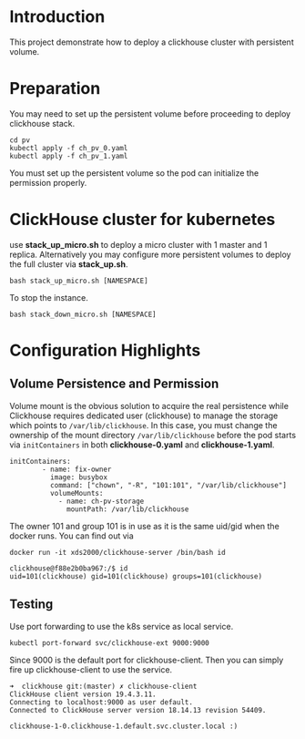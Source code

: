 # Introduction
This project demonstrate how to deploy a clickhouse cluster with persistent volume. 

# Preparation 
You may need to set up the persistent volume before proceeding to deploy clickhouse stack. 
```
cd pv
kubectl apply -f ch_pv_0.yaml
kubectl apply -f ch_pv_1.yaml
```
You must set up the persistent volume so the pod can initialize the permission properly. 

# ClickHouse cluster for kubernetes
use **stack_up_micro.sh** to deploy a micro cluster with 1 master and 1 replica. Alternatively you may configure more persistent volumes to deploy the full cluster via **stack_up.sh**.

```
bash stack_up_micro.sh [NAMESPACE]
```

To stop the instance. 

```
bash stack_down_micro.sh [NAMESPACE]
```

# Configuration Highlights

## Volume Persistence and Permission
Volume mount is the obvious solution to acquire the real persistence while Clickhouse requires dedicated user (clickhouse) to manage the storage which points to `/var/lib/clickhouse`. In this case, you must change the ownership of the mount directory `/var/lib/clickhouse` before the pod starts via `initContainers` in both **clickhouse-0.yaml** and **clickhouse-1.yaml**.
```
initContainers:
        - name: fix-owner
          image: busybox
          command: ["chown", "-R", "101:101", "/var/lib/clickhouse"]
          volumeMounts:
            - name: ch-pv-storage
              mountPath: /var/lib/clickhouse
```

The owner 101 and group 101 is in use as it is the same uid/gid when the docker runs. You can find out via 
```
docker run -it xds2000/clickhouse-server /bin/bash id

clickhouse@f88e2b0ba967:/$ id
uid=101(clickhouse) gid=101(clickhouse) groups=101(clickhouse)

```

## Testing
Use port forwarding to use the k8s service as local service. 
```
kubectl port-forward svc/clickhouse-ext 9000:9000
```
Since 9000 is the default port for clickhouse-client. Then you can simply fire up clickhouse-client to use the service. 

```
➜  clickhouse git:(master) ✗ clickhouse-client
ClickHouse client version 19.4.3.11.
Connecting to localhost:9000 as user default.
Connected to ClickHouse server version 18.14.13 revision 54409.

clickhouse-1-0.clickhouse-1.default.svc.cluster.local :) 

```






